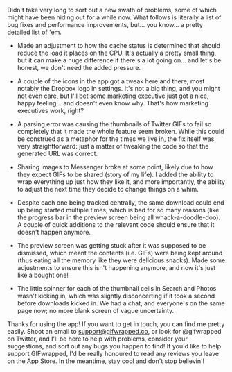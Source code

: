 Didn't take very long to sort out a new swath of problems, some of which might have been hiding out for a while now. What follows is literally a list of bug fixes and performance improvements, but… you know… a pretty detailed list of 'em.

- Made an adjustment to how the cache status is determined that should reduce the load it places on the CPU. It's actually a pretty small thing, but it can make a huge difference if there's a lot going on… and let's be honest, we don't need the added pressure.

- A couple of the icons in the app got a tweak here and there, most notably the Dropbox logo in settings. It's not a big thing, and you might not even care, but I'll bet some marketing executive just got a nice, happy feeling… and doesn't even know why. That's how marketing executives work, right?

- A parsing error was causing the thumbnails of Twitter GIFs to fail so completely that it made the whole feature seem broken. While this could be construed as a metaphor for the times we live in, the fix itself was very straightforward: just a matter of tweaking the code so that the generated URL was correct.

- Sharing images to Messenger broke at some point, likely due to how they expect GIFs to be shared (story of my life). I added the ability to wrap everything up just how they like it, and more importantly, the ability to adjust the next time they decide to change things on a whim.

- Despite each one being tracked centrally, the same download could end up being started multiple times, which is bad for so many reasons (like the progress bar in the preview screen being all whack-a-doodle-doo). A couple of quick additions to the relevant code should ensure that it doesn't happen anymore.

- The preview screen was getting stuck after it was supposed to be dismissed, which meant the contents (i.e. GIFs) were being kept around (thus eating all the memory like they were delicious snacks). Made some adjustments to ensure this isn't happening anymore, and now it's just like a bought one!

- The little spinner for each of the thumbnail cells in Search and Photos wasn't kicking in, which was slightly disconcerting if it took a second before downloads kicked in. We had a chat, and everyone's on the same page now; no more blank screen of vague uncertainty.

Thanks for using the app! If you want to get in touch, you can find me pretty easily. Shoot an email to support@gifwrapped.co, or look for @gifwrapped on Twitter, and I'll be here to help with problems, consider your suggestions, and sort out any bugs you happen to find! If you'd like to help support GIFwrapped, I'd be really honoured to read any reviews you leave on the App Store. In the meantime, stay cool and don't stop believin'!
